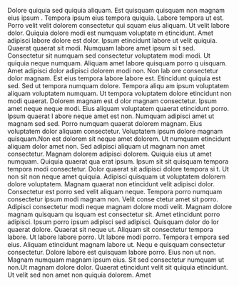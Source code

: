Dolore quiquia sed quiquia aliquam. Est quisquam quisquam non magnam eius ipsum
. Tempora ipsum eius tempora quiquia. Labore tempora ut est. Porro velit velit dolorem consectetur qui
squam eius aliquam. Ut velit labore dolor.  Quiquia dolore modi est numquam voluptate
m etincidunt. Amet adipisci labore dolore est dolor. Ipsum etincidunt labore ut velit quiquia. Quaerat quaerat sit modi. Numquam labore amet ipsum si
t sed.  Consectetur sit numquam sed consectetur voluptatem modi modi. Ut quiquia neque numquam. Aliquam amet labore quisquam porro q
uisquam. Amet adipisci dolor adipisci dolorem modi non. Non lab
ore consectetur dolor magnam. Est eius tempora labore labore est. Etincidunt quiquia est sed. Sed ut tempora numquam dolore.  Tempora aliqu
am ipsum voluptatem aliquam voluptatem numquam. Ut tempora voluptatem dolore etincidunt non modi quaerat. Dolorem magnam est d
olor magnam consectetur. Ipsum amet neque neque modi. Eius aliquam voluptatem quaerat etincidunt porro. Ipsum quaerat l
abore neque amet est non. Numquam adipisci amet ut magnam sed sed. Porro numquam quaerat dolorem magnam. Eius voluptatem dolor aliquam
 consectetur. Voluptatem ipsum dolore magnam quisquam.Non est dolorem sit neque amet dolorem. Ut numquam etincidunt aliquam dolor amet non. Sed
 adipisci aliquam ut magnam non amet consectetur. Magnam dolorem adipisci dolorem. Quiquia eius ut amet numquam. Quiquia quaerat qua
erat ipsum. Ipsum sit sit quisquam tempora tempora modi consectetur. Dolor quaerat sit adipisci dolore tempora si
t.  Ut non sit non neque amet quiquia. Adipisci quisquam ut voluptatem dolorem dolore voluptatem. Magnam quaerat non etincidunt
 velit adipisci dolor. Consectetur est porro sed velit aliquam neque. Tempora porro numquam consectetur ipsum modi magnam non. Velit conse
ctetur amet sit porro. Adipisci consectetur modi neque magnam dolore modi velit. Magnam dolore magnam quisquam qu
isquam est consectetur sit. Amet etincidunt porro adipisci. Ipsum porro ipsum adipisci sed adipisci.  Quisquam dolor do
lor quaerat dolore. Quaerat sit neque ut. Aliquam sit consectetur tempora labore. Ut labore labore porro. Ut labore modi porro.  Tempora t
empora sed eius. Aliquam etincidunt magnam labore ut. Nequ
e quisquam consectetur consectetur. Dolore labore est quisquam labore porro. Eius non ut non. Magnam numquam magnam ipsum eius. Sit
 sed consectetur numquam ut non.Ut magnam dolore dolor. Quaerat etincidunt velit sit quiquia etincidunt. Ut velit sed non amet non quiquia dolorem. Amet

